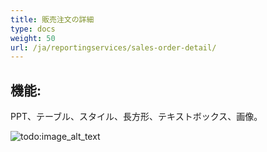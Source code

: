 ```yaml
---
title: 販売注文の詳細
type: docs
weight: 50
url: /ja/reportingservices/sales-order-detail/
---
```


## **機能:**
PPT、テーブル、スタイル、長方形、テキストボックス、画像。

![todo:image_alt_text](sales-order-detail_1.png)